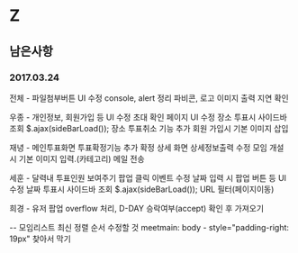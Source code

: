 # Z
## 남은사항
### 2017.03.24

전체 - 파일첨부버튼 UI 수정
       console, alert 정리
       파비콘, 로고
       이미지 출력 지연 확인

우종 - 개인정보, 회원가입 등 UI 수정
       초대 확인 페이지 UI 수정
       장소 투표시 사이드바 조회 $.ajax(sideBarLoad());
       장소 투표취소 기능 추가
       회원 가입시 기본 이미지 삽입
       
재녕 - 메인투표화면 투표확정기능 추가
       확정 상세 화면 상세정보출력 수정
       모임 개설 시 기본 이미지 입력.(카테고리)
       메일 전송
       
세훈 - 달력내 투표인원 보여주기 팝업 클릭 이벤트 수정
       날짜 입력 시 팝업 버튼 등 UI 수정
       날짜 투표시 사이드바 조회 $.ajax(sideBarLoad());
       URL 필터(페이지이동)
       
희경 - 유저 팝업 overflow 처리, D-DAY 승락여부(accept) 확인 후 가져오기

-- 모임리스트 최신 정렬 순서 수정할 것
   meetmain: body - style="padding-right: 19px" 찾아서 막기 